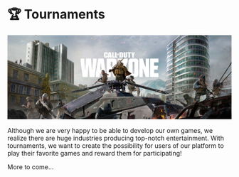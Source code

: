 # 🏆 Tournaments

![](../.gitbook/assets/piiebhx3fqhmrixi6byp2ytt67-ogzdwxt9xzgae4m0.jpg)

Although we are very happy to be able to develop our own games, we realize there are huge industries producing top-notch entertainment. With tournaments, we want to create the possibility for users of our platform to play their favorite games and reward them for participating!

More to come...

